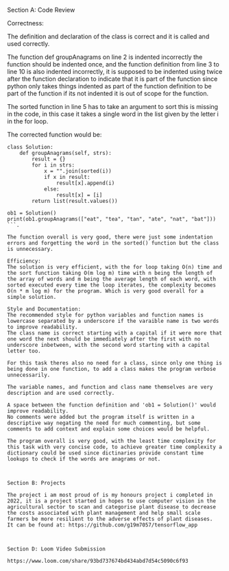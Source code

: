 Section A: Code Review

Correctness:

The definition and declaration of the class is correct and it is called and used correctly.

The function def groupAnagrams on line 2 is indented incorrectly the function should be indented once, 
and the function definition from line 3 to line 10 is also indented incorrectly, it is supposed to be indented using twice after the function declaration to indicate that it is part of the function since python only takes things indented as part of the function definition to be part of the function if its not indented it is out of scope for the function.

The sorted function in line 5 has to take an argument to sort this is missing in the code, 
in this case it takes a single word in the list given by the letter i in the for loop.

The corrected function would be:

```
class Solution:
    def groupAnagrams(self, strs):
        result = {}
        for i in strs:
            x = "".join(sorted(i))
            if x in result:
                result[x].append(i)
            else:
                result[x] = [i]
        return list(result.values())
    
ob1 = Solution()
print(ob1.groupAnagrams(["eat", "tea", "tan", "ate", "nat", "bat"]))
```.

The function overall is very good, there were just some indentation errors and forgetting the word in the sorted() function but the class is unnecessary.

Efficiency:
The solution is very efficient, with the for loop taking O(n) time and the sort function taking O(m log m) time with n being the length of the array of words and m being the average length of each word, with sorted executed every time the loop iterates, the complexity becomes O(n * m log m) for the program. Which is very good overall for a simple solution.

Style and Documentation:
The recommended style for python variables and function names is lowercase separated by a underscore if the varaible name is two words to improve readability. 
The class name is correct starting with a capital if it were more that one word the next should be immediately after the first with no underscore inbetween, with the second word starting with a capital letter too.

For this task theres also no need for a class, since only one thing is being done in one function, to add a class makes the program verbose unnecessarily.

The variable names, and function and class name themselves are very description and are used correctly.

A space between the function definition and 'ob1 = Solution()' would improve readability.
No comments were added but the program itself is written in a descriptive way negating the need for much commenting, but some comments to add context and explain some choices would be helpful.

The program overall is very good, with the least time complexity for this task with very concise code, to achieve greater time complexity a dictionary could be used since dictinaries provide constant time lookups to check if the words are anagrams or not.



Section B: Projects

The project i am most proud of is my honours project i completed in 2022, it is a project started in hopes to use computer vision in the agricultural sector to scan and categorise plant disease to decrease the costs associated with plant management and help small scale farmers be more resilient to the adverse effects of plant diseases.
It can be found at: https://github.com/g19m7057/tensorflow_app



Section D: Loom Video Submission

https://www.loom.com/share/93bd737674bd434abd7d54c5090c6f93